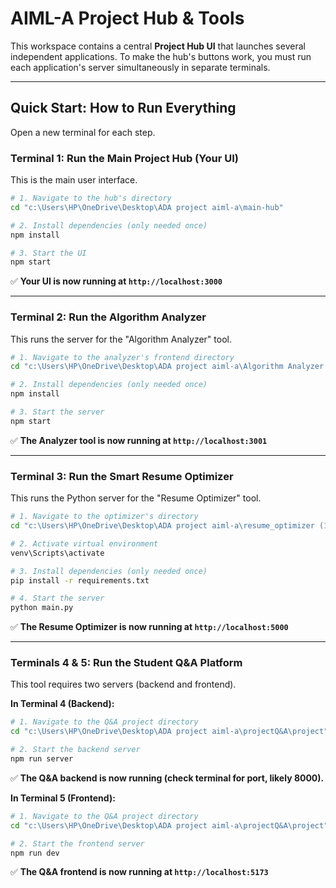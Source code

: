 # AIML-A Project Hub & Tools

This workspace contains a central **Project Hub UI** that launches several independent applications. To make the hub's buttons work, you must run each application's server simultaneously in separate terminals.

---

## Quick Start: How to Run Everything

Open a new terminal for each step.

### Terminal 1: Run the Main Project Hub (Your UI)

This is the main user interface.
```sh
# 1. Navigate to the hub's directory
cd "c:\Users\HP\OneDrive\Desktop\ADA project aiml-a\main-hub"

# 2. Install dependencies (only needed once)
npm install

# 3. Start the UI
npm start
```
✅ **Your UI is now running at `http://localhost:3000`**

---

### Terminal 2: Run the Algorithm Analyzer

This runs the server for the "Algorithm Analyzer" tool.
```sh
# 1. Navigate to the analyzer's frontend directory
cd "c:\Users\HP\OneDrive\Desktop\ADA project aiml-a\Algorithm Analyzer (1)\ada\frontend"

# 2. Install dependencies (only needed once)
npm install

# 3. Start the server
npm start
```
✅ **The Analyzer tool is now running at `http://localhost:3001`**

---

### Terminal 3: Run the Smart Resume Optimizer

This runs the Python server for the "Resume Optimizer" tool.
```sh
# 1. Navigate to the optimizer's directory
cd "c:\Users\HP\OneDrive\Desktop\ADA project aiml-a\resume_optimizer (1)\DocumentParseHub"

# 2. Activate virtual environment
venv\Scripts\activate

# 3. Install dependencies (only needed once)
pip install -r requirements.txt

# 4. Start the server
python main.py
```
✅ **The Resume Optimizer is now running at `http://localhost:5000`**

---

### Terminals 4 & 5: Run the Student Q&A Platform

This tool requires two servers (backend and frontend).

**In Terminal 4 (Backend):**
```sh
# 1. Navigate to the Q&A project directory
cd "c:\Users\HP\OneDrive\Desktop\ADA project aiml-a\projectQ&A\project"

# 2. Start the backend server
npm run server
```
✅ **The Q&A backend is now running (check terminal for port, likely 8000).**

**In Terminal 5 (Frontend):**
```sh
# 1. Navigate to the Q&A project directory
cd "c:\Users\HP\OneDrive\Desktop\ADA project aiml-a\projectQ&A\project"

# 2. Start the frontend server
npm run dev
```
✅ **The Q&A frontend is now running at `http://localhost:5173`**
